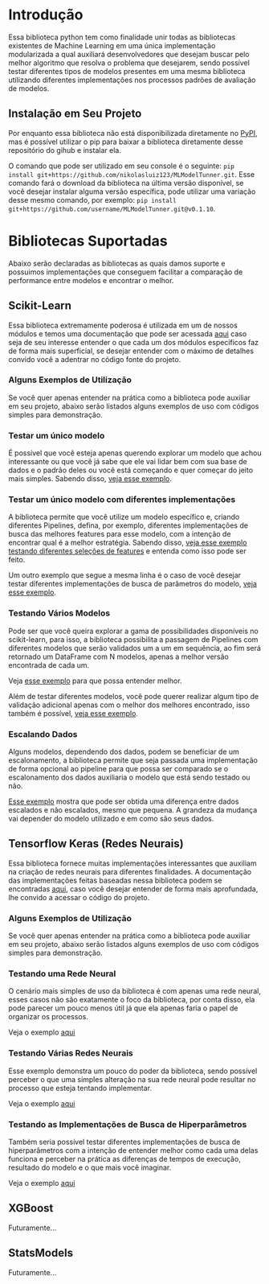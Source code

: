 # Introdução

Essa biblioteca python tem como finalidade unir todas as bibliotecas existentes de
Machine Learning em uma única implementação modularizada a qual auxiliará desenvolvedores
que desejam buscar pelo melhor algoritmo que resolva o problema que desejarem, sendo possível testar diferentes tipos de modelos presentes em uma mesma biblioteca utilizando
diferentes implementações nos processos padrões de avaliação de modelos.

## Instalação em Seu Projeto

Por enquanto essa biblioteca não está disponibilizada diretamente no [PyPI](https://pypi.org/), mas é possível utilizar o pip para baixar a biblioteca diretamente desse repositório do gihub e instalar ela.

O comando que pode ser utilizado em seu console é o seguinte: ```pip install git+https://github.com/nikolasluiz123/MLModelTunner.git```. Esse comando fará o download da biblioteca na última versão disponível,
se você desejar instalar alguma versão específica, pode utilizar uma variação desse mesmo comando, por exemplo: ```pip install git+https://github.com/username/MLModelTunner.git@v0.1.10```.

# Bibliotecas Suportadas

Abaixo serão declaradas as bibliotecas as quais damos suporte e possuimos implementações
que conseguem facilitar a comparação de performance entre modelos e encontrar o melhor.

## Scikit-Learn

Essa biblioteca extremamente poderosa é utilizada em um de nossos módulos e temos uma
documentação que pode ser acessada [aqui](https://github.com/nikolasluiz123/MLModelTunner/blob/master/scikit_learn/README.md)
caso seja de seu interesse entender o que cada um dos módulos específicos faz de forma mais superficial,
se desejar entender com o máximo de detalhes convido você a adentrar no código fonte do projeto.

### Alguns Exemplos de Utilização

Se você quer apenas entender na prática como a biblioteca pode auxiliar em seu projeto, abaixo
serão listados alguns exemplos de uso com códigos simples para demonstração.

### Testar um único modelo

É possível que você esteja apenas querendo explorar um modelo que achou interessante ou que
você já sabe que ele vai lidar bem com sua base de dados e o padrão deles ou você está começando
e quer começar do jeito mais simples. Sabendo disso, [veja esse exemplo](https://github.com/nikolasluiz123/MLModelTunner/blob/master/examples/scikit_learn/classification/one_estimator/testing_one_estimator.py).

### Testar um único modelo com diferentes implementações

A biblioteca permite que você utilize um modelo específico e, criando diferentes Pipelines,
defina, por exemplo, diferentes implementações de busca das melhores features para esse modelo,
com a intenção de encontrar qual é a melhor estratégia. Sabendo disso, [veja esse exemplo testando diferentes seleções de features](https://github.com/nikolasluiz123/MLModelTunner/blob/master/examples/scikit_learn/classification/feature_selection_for_one_estimator/testing_feature_selection_for_one_estimator.py)
e entenda como isso pode ser feito.

Um outro exemplo que segue a mesma linha é o caso de você desejar testar diferentes implementações
de busca de parâmetros do modelo, [veja esse exemplo](https://github.com/nikolasluiz123/MLModelTunner/blob/master/examples/scikit_learn/classification/exploring_hiper_params_of_one_estimator/testing_hiper_params_search.py).

### Testando Vários Modelos

Pode ser que você queira explorar a gama de possibilidades disponíveis no scikit-learn,
para isso, a biblioteca possibilita a passagem de Pipelines com diferentes modelos que
serão validados um a um em sequência, ao fim será retornado um DataFrame com N modelos,
apenas a melhor versão encontrada de cada um.

Veja [esse exemplo](https://github.com/nikolasluiz123/MLModelTunner/blob/master/examples/scikit_learn/classification/many_estimators/testing_search_best_estimator.py)
para que possa entender melhor.

Além de testar diferentes modelos, você pode querer realizar algum tipo de validação adicional
apenas com o melhor dos melhores encontrado, isso também é possível, [veja esse exemplo](https://github.com/nikolasluiz123/MLModelTunner/blob/master/examples/scikit_learn/classification/additional_validation/testing_models_with_additional_validation.py).

### Escalando Dados

Alguns modelos, dependendo dos dados, podem se beneficiar de um escalonamento, a biblioteca permite que seja passada
uma implementação de forma opcional ao pipeline para que possa ser comparado se o escalonamento dos dados auxiliaria o
modelo que está sendo testado ou não.

[Esse exemplo](https://github.com/nikolasluiz123/MLModelTunner/blob/master/examples/scikit_learn/regression/scaling_data/testing_scaling_data.py)
mostra que pode ser obtida uma diferença entre dados escalados e não escalados, mesmo que pequena. A grandeza da mudança
vai depender do modelo utilizado e em como são seus dados.

## Tensorflow Keras (Redes Neurais)

Essa biblioteca fornece muitas implementações interessantes que auxiliam na criação de redes neurais para diferentes
finalidades. A documentação das implementações feitas baseadas nessa biblioteca podem se encontradas [aqui](), caso
você desejar entender de forma mais aprofundada, lhe convido a acessar o código do projeto.

### Alguns Exemplos de Utilização

Se você quer apenas entender na prática como a biblioteca pode auxiliar em seu projeto, abaixo serão listados alguns
exemplos de uso com códigos simples para demonstração.

### Testando uma Rede Neural

O cenário mais simples de uso da biblioteca é com apenas uma rede neural, esses casos não são exatamente o foco da biblioteca,
por conta disso, ela pode parecer um pouco menos útil já que ela apenas faria o papel de organizar os processos.

Veja o exemplo [aqui]()

### Testando Várias Redes Neurais

Esse exemplo demonstra um pouco do poder da biblioteca, sendo possível perceber o que uma simples alteração na sua rede
neural pode resultar no processo que esteja tentando implementar.

Veja o exemplo [aqui]()

### Testando as Implementações de Busca de Hiperparâmetros

Também seria possível testar diferentes implementações de busca de hiperparâmetros com a intenção de entender melhor como
cada uma delas funciona e perceber na prática as diferenças de tempos de execução, resultado do modelo e o que mais
você imaginar.

Veja o exemplo [aqui]()

## XGBoost

Futuramente...

## StatsModels

Futuramente...

